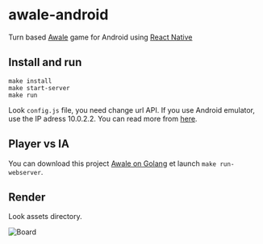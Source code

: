 # awale-android

Turn based [Awale](https://fr.wikipedia.org/wiki/Awal%C3%A9) game for Android using [React Native](https://facebook.github.io/react-native/)

## Install and run

```
make install
make start-server
make run
```

Look `config.js` file, you need change url API. If you use Android emulator, use the IP adress 10.0.2.2. You can read more from [here](https://developer.android.com/studio/run/emulator-commandline.html#networkaddresses).

## Player vs IA

You can download this project [Awale on Golang](https://github.com/marmelab/awale-go) et launch `make run-webserver`.


## Render

Look assets directory.

![Board](https://github.com/marmelab/awale-android/assets/board.png)
